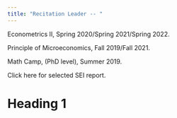 ```yaml
---
title: "Recitation Leader -- "
---
```

Econometrics II, Spring 2020/Spring 2021/Spring 2022. 

Principle of Microeconomics, Fall 2019/Fall 2021. 

Math Camp, (PhD level), Summer 2019. 

Click here for selected SEI report. 

Heading 1
======
